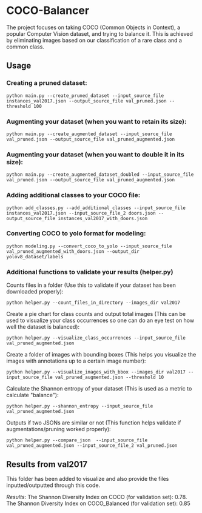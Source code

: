 # COCO-Balancer

The project focuses on taking COCO (Common Objects in Context), a popular Computer Vision dataset, and trying to balance it. This is achieved by eliminating images based on our classification of a rare class and a common class.

## Usage

### Creating a pruned dataset:
```
python main.py --create_pruned_dataset --input_source_file instances_val2017.json --output_source_file val_pruned.json --threshold 100
```

### Augmenting your dataset (when you want to retain its size):
```
python main.py --create_augmented_dataset --input_source_file val_pruned.json --output_source_file val_pruned_augmented.json
```

### Augmenting your dataset (when you want to double it in its size):
```
python main.py --create_augmented_dataset_doubled --input_source_file val_pruned.json --output_source_file val_pruned_augmented.json
```

### Adding additional classes to your COCO file:
```
python add_classes.py --add_additional_classes --input_source_file instances_val2017.json --input_source_file_2 doors.json --output_source_file instances_val2017_with_doors.json
```

### Converting COCO to yolo format for modeling:
```
python modeling.py --convert_coco_to_yolo --input_source_file val_pruned_augmented_with_doors.json --output_dir yolov8_dataset/labels
```


### Additional functions to validate your results (helper.py)
Counts files in a folder (Use this to validate if your dataset has been downloaded properly):
```
python helper.py --count_files_in_directory --images_dir val2017
```

Create a pie chart for class counts and output total images (This can be used to visualize your class occurrences so one can do an eye test on how well the dataset is balanced):
```
python helper.py --visualize_class_occurrences --input_source_file val_pruned_augmented.json
```

Create a folder of images with bounding boxes (This helps you visualize the images with annotations up to a certain image number):
```
python helper.py --visualize_images_with_bbox --images_dir val2017 --input_source_file val_pruned_augmented.json --threshold 10
```

Calculate the Shannon entropy of your dataset (This is used as a metric to calculate "balance"):
```
python helper.py --shannon_entropy --input_source_file val_pruned_augmented.json
```

Outputs if two JSONs are similar or not (This function helps validate if augmentations/pruning worked properly):
```
python helper.py --compare_json  --input_source_file val_pruned_augmented.json --input_source_file_2 val_pruned.json
```


## Results from val2017
This folder has been added to visualize and also provide the files inputted/outputted through this code.

*Results*: The Shannon Diversity Index on COCO (for validation set): 0.78. The Shannon Diversity Index on COCO_Balanced (for validation set): 0.85
